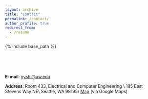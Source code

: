 ```yaml
---
layout: archive
title: "Contact"
permalink: /contact/
author_profile: true
redirect_from:
  - /resume
---
```


{% include base_path %}

<br/><br/><br/><br/>
<strong>E-mail</strong>: yyshi@uw.edu 

<strong>Address</strong>: Room 433, Electrical and Computer Engineering \\
185 East Stevens Way NE\\
Seattle, WA 98195\\
[Map](https://www.google.com/maps/place/Paul+G.+Allen+Center+for+Computer+Science+\%26+Engineering/@47.6533262,-122.3059001,15z/data=!4m2!3m1!1s0x0:0x12de8b2d1ad8504a?sa=X&ved=2ahUKEwiy56Gs5NnmAhWkMX0KHSvACscQ_BIwCnoECBwQCA) (via Google Maps)


